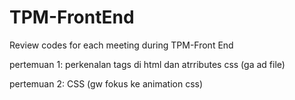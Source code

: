 # TPM-FrontEnd
Review codes for each meeting during TPM-Front End

pertemuan 1: perkenalan tags di html dan atrributes css (ga ad file)

pertemuan 2: CSS (gw fokus ke animation css)
